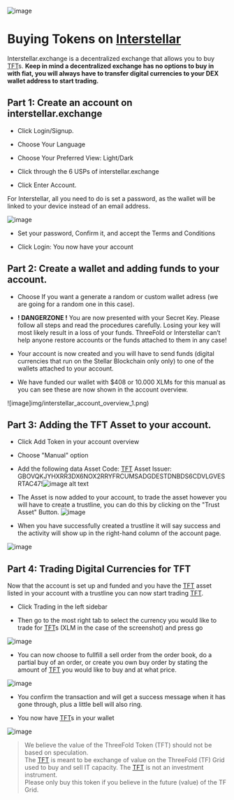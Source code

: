 ![image](threefold__interstellar_logo.png  )

# Buying Tokens on [Interstellar](https://interstellar.exchange)

Interstellar.exchange is a decentralized exchange that allows you to buy [TFT](threefold__threefold_token)s.
**Keep in mind a decentralized exchange has no options to buy in with fiat, you will always have to transfer digital currencies to your DEX wallet address to start trading.**

## Part 1: Create an account on interstellar.exchange

* Click Login/Signup.

* Choose Your Language

* Choose Your Preferred View: Light/Dark

* Click through the 6 USPs of interstellar.exchange

* Click Enter Account.

For Interstellar, all you need to do is set a password, as the wallet will be linked to your device instead of an email address.

![image](threefold__interstellar_enter_account.png  )

* Set your password, Confirm it, and accept the Terms and Conditions

* Click Login: You now have your account

## Part 2: Create a wallet and adding funds to your account.

* Choose If you want a generate a random or custom wallet adress (we are going for a random one in this case).

* **! DANGERZONE !** You are now presented with your Secret Key. Please follow all steps and read the procedures carefully.  Losing your key will most likely result in a loss of your funds. ThreeFold or Interstellar can’t help anyone restore accounts or the funds attached to them in any case!

* Your account is now created and you will have to send funds (digital currencies that run on the Stellar Blockchain only  only) to one of the wallets attached to your account.

* We have funded our wallet with $408 or 10.000 XLMs for this manual as you can see these are now shown in the account overview.

![image]img/interstellar_account_overview_1.png)

## Part 3: Adding the TFT Asset to your account.

* Click Add Token in your account overview

* Choose "Manual" option

* Add the following data 
Asset Code: [TFT](threefold__threefold_token)
Asset Issuer: GBOVQKJYHXRR3DX6NOX2RRYFRCUMSADGDESTDNBDS6CDVLGVESRTAC47!![image alt text](threefold__interstellar_add_asset.png  )

* The Asset is now added to your account, to trade the asset however you will have to create a trustline, you can do this by clicking on the "Trust Asset" Button.
![image](threefold__interstellar_trust_asset.png  )

* When you have successfully created a trustline it will say success and the activity will show up in the right-hand column of the account page.

![image](threefold__interstellar_account_overview_2.png  )

## Part 4: Trading Digital Currencies for TFT

Now that the account is set up and funded and you have the [TFT](threefold__threefold_token) asset listed in your account with a trustline you can now start trading [TFT](threefold__threefold_token).

* Click Trading in the left sidebar

* Then go to the most right tab to select the currency you would like to trade for [TFT](threefold__threefold_token)s (XLM in the case of the screenshot) and press go

![image](threefold__interstellar_trade_xlm_tft.png  )

* You can now choose to fullfill a sell order from the order book, do a partial buy of an order,  or create you own buy order by stating the amount of [TFT](threefold__threefold_token) you would like to buy and at what price. 

![image](threefold__interstellar_trade_1.png  )

* You confirm the transaction and will get a success message when it has gone through, plus a little bell will also ring.

* You now have [TFT](threefold__threefold_token)s in your wallet

![image](threefold__interstellar_account_overview_3.png  )

> We believe the value of the ThreeFold Token (TFT) should not be based on speculation. <BR>
> The [TFT](threefold__threefold_token) is meant to be exchange of value on the ThreeFold (TF) Grid <BR>
> used to buy and sell IT capacity. The [TFT](threefold__threefold_token) is not an investment instrument. <BR>
> Please only buy this token if you believe in the future (value) of the TF Grid.